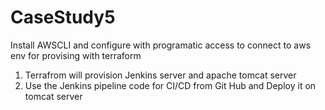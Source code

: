 # CaseStudy5
Install AWSCLI and configure with programatic access to connect to aws env for provising with terraform

1. Terrafrom will provision Jenkins server and apache tomcat server
2. Use the Jenkins pipeline code for CI/CD from Git Hub and Deploy it on tomcat server

